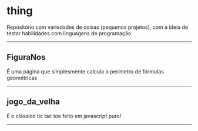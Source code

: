 # thing
Repositório com variedades de coisas (pequenos projetos), com a ideia de testar habilidades com linguagens de programação

---------------------------------------

<h2> FiguraNos </h2>
  
<p> É uma página que simplesmente calcula o perímetro de fórmulas geométricas </p>

---------------------------------------

<h2> jogo_da_velha </h2>
  
<p> É o clássico tic tac toe feito em javascript puro! </p>
  
---------------------------------------
